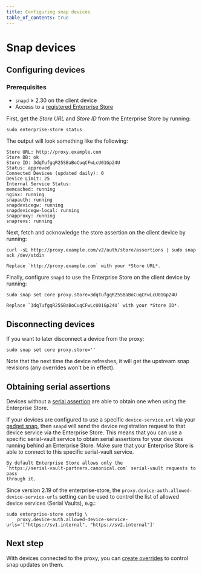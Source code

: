 ```yaml
---
title: Configuring snap devices
table_of_contents: true
---
```


# Snap devices

## Configuring devices

### Prerequisites

* `snapd` ≥ 2.30 on the client device
* Access to a [registered Enterprise Store](register.md)

First, get the *Store URL* and *Store ID* from the Enterprise Store by running:
    
    sudo enterprise-store status

The output will look something like the following:

    Store URL: http://proxy.example.com
    Store DB: ok
    Store ID: 3dqTufgqR25SBaBoCuqCFwLcU01Gp24U
    Status: approved
    Connected Devices (updated daily): 0
    Device Limit: 25
    Internal Service Status:
    memcached: running
    nginx: running
    snapauth: running
    snapdevicegw: running
    snapdevicegw-local: running
    snapproxy: running
    snaprevs: running

Next, fetch and acknowledge the store assertion on the client device by running:

    curl -sL http://proxy.example.com/v2/auth/store/assertions | sudo snap ack /dev/stdin

```{note}
Replace `http://proxy.example.com` with your *Store URL*.
```

Finally, configure `snapd` to use the Enterprise Store on the client device by running:

    sudo snap set core proxy.store=3dqTufgqR25SBaBoCuqCFwLcU01Gp24U

```{note}
Replace `3dqTufgqR25SBaBoCuqCFwLcU01Gp24U` with your *Store ID*.
```

## Disconnecting devices

If you want to later disconnect a device from the proxy:

    sudo snap set core proxy.store=''

Note that the next time the device refreshes, it will get the upstream
snap revisions (any overrides won't be in effect).

## Obtaining serial assertions

Devices without a
[serial assertion](https://docs.ubuntu.com/core/en/reference/assertions/serial)
are able to obtain one when using the Enterprise Store.

If your devices are configured to use a specific `device-service.url` via your
[gadget snap](https://snapcraft.io/docs/gadget-snap), then `snapd` will send the
device registration request to that device service via the Enterprise Store.
This means that you can use a specific serial-vault service to obtain serial
assertions for your devices running behind an Enterprise Store. Make sure that
your Enterprise Store is able to connect to this specific serial-vault service.

```{note}
By default Enterprise Store allows only the
`https://serial-vault-partners.canonical.com` serial-vault requests to pass
through it.
```

Since version 2.19 of the enterprise-store, the
`proxy.device-auth.allowed-device-service-urls` setting can be used to control
the list of allowed device services (Serial Vaults), e.g.:

    sudo enterprise-store config \
        proxy.device-auth.allowed-device-service-urls='["https://sv1.internal", "https://sv2.internal"]'


## Next step

With devices connected to the proxy, you can [create
overrides](overrides.md) to control snap updates on them.
